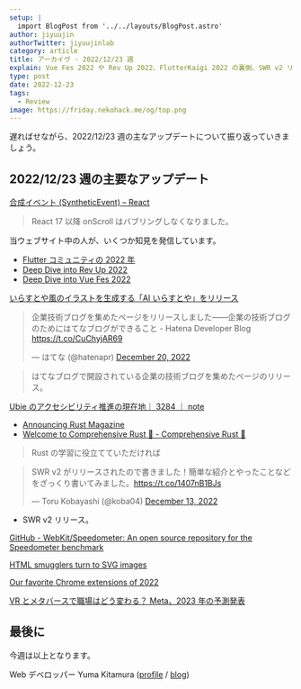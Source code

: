 ```yaml
---
setup: |
  import BlogPost from '../../layouts/BlogPost.astro'
author: jiyuujin
authorTwitter: jiyuujinlab
category: article
title: アーカイヴ - 2022/12/23 週
explain: Vue Fes 2022 や Rev Up 2022、FlutterKaigi 2022 の裏側、SWR v2 リリース、Google が選ぶベスト Chrome 拡張機能 2022 年版
type: post
date: 2022-12-23
tags:
  - Review
image: https://friday.nekohack.me/og/top.png
---
```


遅ればせながら、2022/12/23 週の主なアップデートについて振り返っていきましょう。

## 2022/12/23 週の主要なアップデート

[合成イベント (SyntheticEvent) – React](https://ja.reactjs.org/docs/events.html#wheel-events)

> React 17 以降 onScroll はバブリングしなくなりました。

当ウェブサイト中の人が、いくつか知見を発信しています。

- [Flutter コミュニティの 2022 年](https://blog.nekohack.me/posts/flutter-communities-in-2022)
- [Deep Dive into Rev Up 2022](https://blog.nekohack.me/posts/deep-dive-revup-2022)
- [Deep Dive into Vue Fes 2022](https://blog.nekohack.me/posts/deep-dive-vuefes-2022)

[いらすとや風のイラストを生成する「AI いらすとや」をリリース](https://prtimes.jp/main/html/rd/p/000000002.000113219.html)

<blockquote class="twitter-tweet"><p lang="ja" dir="ltr">企業技術ブログを集めたページをリリースしました――企業の技術ブログのためにはてなブログができること - Hatena Developer Blog <a href="https://t.co/CuChyjAR69">https://t.co/CuChyjAR69</a></p>&mdash; はてな (@hatenapr) <a href="https://twitter.com/hatenapr/status/1605039925422088192?ref_src=twsrc%5Etfw">December 20, 2022</a></blockquote> <script async src="https://platform.twitter.com/widgets.js" charset="utf-8"></script>

> はてなブログで開設されている企業の技術ブログを集めたページのリリース。

[Ubie のアクセシビリティ推進の現在地｜ 3284 ｜ note](https://note.com/3284/n/nb0ebee00b137)

- [Announcing Rust Magazine](https://rustmagazine.github.io/announcing/)
- [Welcome to Comprehensive Rust 🦀 - Comprehensive Rust 🦀](https://google.github.io/comprehensive-rust/welcome.html)

> Rust の学習に役立てていただければ

<blockquote class="twitter-tweet"><p lang="ja" dir="ltr">SWR v2 がリリースされたので書きました！簡単な紹介とやったことなどをざっくり書いてみました。<a href="https://t.co/1407nB1BJs">https://t.co/1407nB1BJs</a></p>&mdash; Toru Kobayashi (@koba04) <a href="https://twitter.com/koba04/status/1602499363095293953?ref_src=twsrc%5Etfw">December 13, 2022</a></blockquote> <script async src="https://platform.twitter.com/widgets.js" charset="utf-8"></script>

- SWR v2 リリース。

[GitHub - WebKit/Speedometer: An open source repository for the Speedometer benchmark](https://github.com/WebKit/Speedometer)

[HTML smugglers turn to SVG images](https://blog.talosintelligence.com/html-smugglers-turn-to-svg-images/)

[Our favorite Chrome extensions of 2022](https://blog.google/products/chrome/our-favorite-chrome-extensions-of-2022/)

[VR とメタバースで職場はどう変わる？ Meta、2023 年の予測発表](https://www.moguravr.com/meta-predictions-for-2023/)

## 最後に

今週は以上となります。

Web デベロッパー Yuma Kitamura ([profile](https://yuma-kitamura.nekohack.me/) / [blog](https://blog.nekohack.me/))
